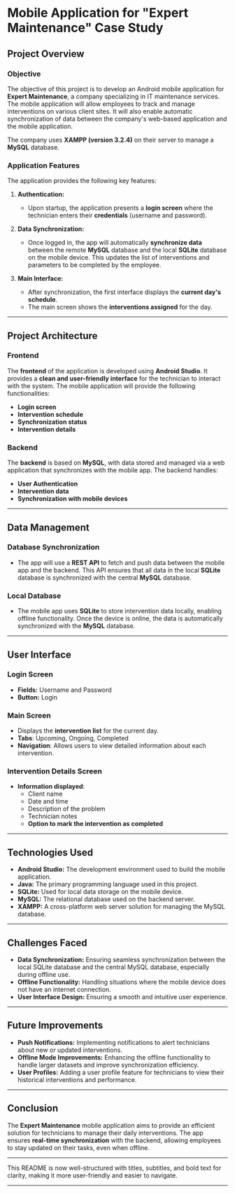 

# **Mobile Application for "Expert Maintenance" Case Study**

## **Project Overview**

### **Objective**

The objective of this project is to develop an Android mobile application for **Expert Maintenance**, a company specializing in IT maintenance services. The mobile application will allow employees to track and manage interventions on various client sites. It will also enable automatic synchronization of data between the company's web-based application and the mobile application.

The company uses **XAMPP (version 3.2.4)** on their server to manage a **MySQL** database.

### **Application Features**

The application provides the following key features:

1. **Authentication:**
   - Upon startup, the application presents a **login screen** where the technician enters their **credentials** (username and password).
  
2. **Data Synchronization:**
   - Once logged in, the app will automatically **synchronize data** between the remote **MySQL** database and the local **SQLite** database on the mobile device. This updates the list of interventions and parameters to be completed by the employee.

3. **Main Interface:**
   - After synchronization, the first interface displays the **current day's schedule**.
   - The main screen shows the **interventions assigned** for the day.

---

## **Project Architecture**

### **Frontend**

The **frontend** of the application is developed using **Android Studio**. It provides a **clean and user-friendly interface** for the technician to interact with the system. The mobile application will provide the following functionalities:
- **Login screen**
- **Intervention schedule**
- **Synchronization status**
- **Intervention details**

### **Backend**

The **backend** is based on **MySQL**, with data stored and managed via a web application that synchronizes with the mobile app. The backend handles:
- **User Authentication**
- **Intervention data**
- **Synchronization with mobile devices**

---

## **Data Management**

### **Database Synchronization**

- The app will use a **REST API** to fetch and push data between the mobile app and the backend. This API ensures that all data in the local **SQLite** database is synchronized with the central **MySQL** database.

### **Local Database**

- The mobile app uses **SQLite** to store intervention data locally, enabling offline functionality. Once the device is online, the data is automatically synchronized with the **MySQL** database.

---

## **User Interface**

### **Login Screen**

- **Fields:** Username and Password
- **Button:** Login

### **Main Screen**

- Displays the **intervention list** for the current day.
- **Tabs**: Upcoming, Ongoing, Completed
- **Navigation**: Allows users to view detailed information about each intervention.

### **Intervention Details Screen**

- **Information displayed**:
  - Client name
  - Date and time
  - Description of the problem
  - Technician notes
  - **Option to mark the intervention as completed**

---

## **Technologies Used**

- **Android Studio:** The development environment used to build the mobile application.
- **Java:** The primary programming language used in this project.
- **SQLite:** Used for local data storage on the mobile device.
- **MySQL:** The relational database used on the backend server.
- **XAMPP:** A cross-platform web server solution for managing the MySQL database.

---

## **Challenges Faced**

- **Data Synchronization:** Ensuring seamless synchronization between the local SQLite database and the central MySQL database, especially during offline use.
- **Offline Functionality:** Handling situations where the mobile device does not have an internet connection.
- **User Interface Design:** Ensuring a smooth and intuitive user experience.

---

## **Future Improvements**

- **Push Notifications:** Implementing notifications to alert technicians about new or updated interventions.
- **Offline Mode Improvements:** Enhancing the offline functionality to handle larger datasets and improve synchronization efficiency.
- **User Profiles:** Adding a user profile feature for technicians to view their historical interventions and performance.

---

## **Conclusion**

The **Expert Maintenance** mobile application aims to provide an efficient solution for technicians to manage their daily interventions. The app ensures **real-time synchronization** with the backend, allowing employees to stay updated on their tasks, even when offline.

---

This README is now well-structured with titles, subtitles, and bold text for clarity, making it more user-friendly and easier to navigate.

--- 
